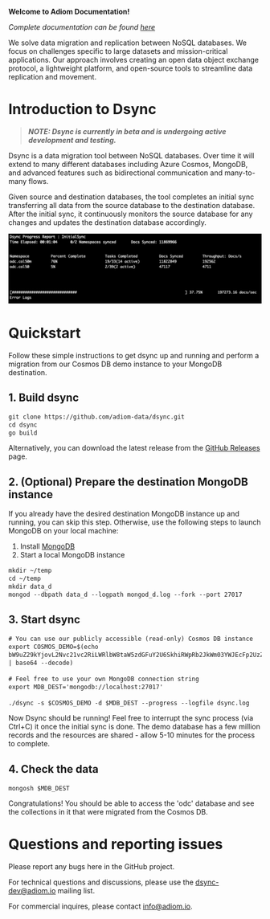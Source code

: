 **Welcome to Adiom Documentation!**

_Complete documentation can be found [here](https://docs.adiom.io)_

We solve data migration and replication between NoSQL databases. We focus on challenges specific to large datasets and mission-critical applications. Our approach involves creating an open data object exchange protocol, a lightweight platform, and open-source tools to streamline data replication and movement.

# Introduction to Dsync
> **_NOTE: Dsync is currently in beta and is undergoing active development and testing._**


Dsync is a data migration tool between NoSQL databases. Over time it will extend to many different databases including Azure Cosmos, MongoDB, and advanced features such as bidirectional communication and many-to-many flows. 

Given source and destination databases, the tool completes an initial sync transferring all data from the source database to the destination database. After the initial sync, it continuously monitors the source database for any changes and updates the destination database accordingly.

![Dsync progress reporting sample](/img/screenshot.png?width=20&raw=true)

# Quickstart
Follow these simple instructions to get dsync up and running and perform a migration from our Cosmos DB demo instance to your MongoDB destination.

## 1. Build dsync
```
git clone https://github.com/adiom-data/dsync.git
cd dsync
go build
```
Alternatively, you can download the latest release from the [GitHub Releases](https://github.com/adiom-data/dsync/releases/latest) page.

## 2. (Optional) Prepare the destination MongoDB instance

If you already have the desired destination MongoDB instance up and running, you can skip this step. Otherwise, use the following steps to launch MongoDB on your local machine:

1) Install [MongoDB](https://www.mongodb.com/docs/manual/administration/install-community/) 
2) Start a local MongoDB instance
```
mkdir ~/temp
cd ~/temp
mkdir data_d
mongod --dbpath data_d --logpath mongod_d.log --fork --port 27017
```

## 3. Start dsync
```
# You can use our publicly accessible (read-only) Cosmos DB instance
export COSMOS_DEMO=$(echo bW9uZ29kYjovL2Nvc21vc2RiLWRlbW8taW5zdGFuY2U6SkhiRWpRb2JkWm03YWJEcFp2UzZrWHpBMDRXNTBJd2V4QmlQYnVJWFQ2TElmNkhsV2V4YWphQzhkd042REJ2YVh6ajBnclFrdkwzY0FDRGJONjdxZWc9PUBjb3Ntb3NkYi1kZW1vLWluc3RhbmNlLm1vbmdvLmNvc21vcy5henVyZS5jb206MTAyNTUvP3NzbD10cnVlJnJlcGxpY2FTZXQ9Z2xvYmFsZGImcmV0cnl3cml0ZXM9ZmFsc2UmbWF4SWRsZVRpbWVNUz0xMjAwMDAmYXBwTmFtZT1AY29zbW9zZGItZGVtby1pbnN0YW5jZUA= | base64 --decode)

# Feel free to use your own MongoDB connection string
export MDB_DEST='mongodb://localhost:27017' 

./dsync -s $COSMOS_DEMO -d $MDB_DEST --progress --logfile dsync.log
```
Now Dsync should be running! Feel free to interrupt the sync process (via Ctrl+C) it once the initial sync is done. The demo database has a few million records and the resources are shared - allow 5-10 minutes for the process to complete.

## 4. Check the data
```
mongosh $MDB_DEST
```
Congratulations! You should be able to access the 'odc' database and see the collections in it that were migrated from the Cosmos DB.

# Questions and reporting issues

Please report any bugs here in the GitHub project.

For technical questions and discussions, please use the dsync-dev@adiom.io mailing list.

For commercial inquires, please contact info@adiom.io.
